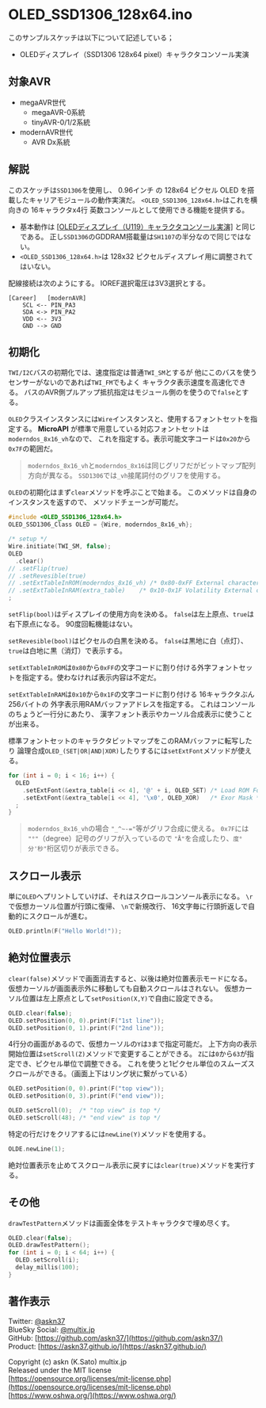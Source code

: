 # OLED_SSD1306_128x64.ino

このサンプルスケッチは以下について記述している；

- OLEDディスプレイ（SSD1306 128x64 pixel）キャラクタコンソール実演

## 対象AVR

- megaAVR世代
  - megaAVR-0系統
  - tinyAVR-0/1/2系統
- modernAVR世代
  - AVR Dx系統

## 解説

このスケッチは`SSD1306`を使用し、
0.96インチ の 128x64 ピクセル OLED を搭載したキャリアモジュールの動作実演だ。
`<OLED_SSD1306_128x64.h>`はこれを横向きの 16キャラクタx4行 英数コンソールとして使用できる機能を提供する。

- 基本動作は
[[OLEDディスプレイ（U119）キャラクタコンソール実演]](https://github.com/askn37/M5_Modules_lib/tree/main/examples/M5_OLED_Console)
と同じである。
正し`SSD1306`のGDDRAM搭載量は`SH1107`の半分なので同じではない。
- `<OLED_SSD1306_128x64.h>`は 128x32 ピクセルディスプレイ用に調整されてはいない。

配線接続は次のようにする。
IOREF選択電圧は3V3選択とする。

```plain
[Career]   [modernAVR]
    SCL <-- PIN_PA3
    SDA <-> PIN_PA2
    VDD <-- 3V3
    GND --> GND
```

## 初期化

`TWI/I2C`バスの初期化では、速度指定は普通`TWI_SM`とするが
他にこのバスを使うセンサーがないのであれば`TWI_FM`でもよく
キャラクタ表示速度を高速化できる。
バスのAVR側プルアップ抵抗指定はモジュール側のを使うので`false`とする。

`OLED`クラスインスタンスには`Wire`インスタンスと、使用するフォントセットを指定する。
__MicroAPI__ が標準で用意している対応フォントセットは`moderndos_8x16_vh`なので、
これを指定する。表示可能文字コードは`0x20`から`0x7F`の範囲だ。

> `moderndos_8x16_vh`と`moderndos_8x16`は同じグリフだがビットマップ配列方向が異なる。
> `SSD1306`では`_vh`接尾詞付のグリフを使用する。

`OLED`の初期化はまず`clear`メソッドを呼ぶことで始まる。
このメソッドは自身のインスタンスを返すので、
メソッドチェーンが可能だ。

```c
#include <OLED_SSD1306_128x64.h>
OLED_SSD1306_Class OLED = {Wire, moderndos_8x16_vh};

/* setup */
Wire.initiate(TWI_SM, false);
OLED
  .clear()
// .setFlip(true)
// .setRevesible(true)
// .setExtTableInROM(moderndos_8x16_vh) /* 0x80-0xFF External character bank */
// .setExtTableInRAM(extra_table)    /* 0x10-0x1F Volatility External character area */
;
```

`setFlip(bool)`はディスプレイの使用方向を決める。
`false`は左上原点、`true`は右下原点になる。
90度回転機能はない。

`setRevesible(bool)`はピクセルの白黒を決める。
`false`は黒地に白（点灯）、`true`は白地に黒（消灯）で表示する。

`setExtTableInROM`は`0x80`から`0xFF`の文字コードに割り付ける外字フォントセットを指定する。使わなければ表示内容は不定だ。

`setExtTableInRAM`は`0x10`から`0x1F`の文字コードに割り付ける
16キャラクタぶん 256バイトの 外字表示用RAMバッファアドレスを指定する。
これはコンソールのちょうど一行分にあたり、
漢字フォント表示やカーソル合成表示に使うことが出来る。

標準フォントセットのキャラクタビットマップをこのRAMバッファに転写したり
論理合成`OLED_(SET|OR|AND|XOR)`したりするには`setExtFont`メソッドが使える。

```c
for (int i = 0; i < 16; i++) {
  OLED
    .setExtFont(&extra_table[i << 4], '@' + i, OLED_SET) /* Load ROM Font */
    .setExtFont(&extra_table[i << 4], '\x0', OLED_XOR)   /* Exor Mask */
  ;
}
```

> `moderndos_8x16_vh`の場合
`"_^~-="`等がグリフ合成に使える。
`0x7F`には `"°"`（degree）記号のグリフが入っているので
`"Å"`を合成したり、`度°分'秒"`桁区切りが表示できる。

## スクロール表示

単に`OLED`へプリントしていけば、それはスクロールコンソール表示になる。
`\r`で仮想カーソル位置が行頭に復帰、
`\n`で新規改行、
16文字毎に行頭折返しで自動的にスクロールが進む。

```c
OLED.println(F("Hello World!"));
```

## 絶対位置表示

`clear(false)`メソッドで画面消去すると、以後は絶対位置表示モードになる。
仮想カーソルが画面表示外に移動しても自動スクロールはされない。
仮想カーソル位置は左上原点として`setPosition(X,Y)`で自由に設定できる。

```c
OLED.clear(false);
OLED.setPosition(0, 0).print(F("1st line"));
OLED.setPosition(0, 1).print(F("2nd line"));
```

4行分の画面があるので、仮想カーソルの`Y`は`3`まで指定可能だ。
上下方向の表示開始位置は`setScroll(Z)`メソッドで変更することができる。
`Z`には`0`から`63`が指定でき、ピクセル単位で調整できる。
これを使うと1ピクセル単位のスムーズスクロールができる。（画面上下はリング状に繋がっている）

```c
OLED.setPosition(0, 0).print(F("top view"));
OLED.setPosition(0, 3).print(F("end view"));

OLED.setScroll(0);  /* "top view" is top */
OLED.setScroll(48); /* "end view" is top */
```

特定の行だけをクリアするには`newLine(Y)`メソッドを使用する。

```c
OLDE.newLine(1);
```

絶対位置表示を止めてスクロール表示に戻すには`clear(true)`メソッドを実行する。

## その他

`drawTestPattern`メソッドは画面全体をテストキャラクタで埋め尽くす。

```c
OLED.clear(false);
OLED.drawTestPattern();
for (int i = 0; i < 64; i++) {
  OLED.setScroll(i);
  delay_millis(100);
}
```

## 著作表示

Twitter: [@askn37](https://twitter.com/askn37) \
BlueSky Social: [@multix.jp](https://bsky.app/profile/multix.jp) \
GitHub: [https://github.com/askn37/](https://github.com/askn37/) \
Product: [https://askn37.github.io/](https://askn37.github.io/)

Copyright (c) askn (K.Sato) multix.jp \
Released under the MIT license \
[https://opensource.org/licenses/mit-license.php](https://opensource.org/licenses/mit-license.php) \
[https://www.oshwa.org/](https://www.oshwa.org/)
